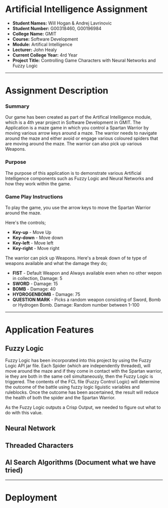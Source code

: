 # Artificial Intelligence Assignment

- **Student Names:** Will Hogan & Andrej Lavrinovic
- **Student Number:** G00318460, G00196984
- **College Name:** GMIT
- **Course:** Software Development
- **Module:** Artifical Intelligence
- **Lecturer:** John Healy
- **Current College Year:** 4rd Year 
- **Project Title:** Controlling Game Characters with Neural Networks and Fuzzy Logic

---

# Assignment Description

### Summary
Our game has been created as part of the Artifical Intelligence module, which is a 4th year project in Software Development in GMIT.
The Application is a maze game in which you control a Spartan Warrior by moving various arrow keys around a maze. 
The warrior needs to navigate around the maze and either avoid or engage various coloured spiders that are moving around the maze. The warrior can also pick up various Weapons. 

### Purpose
The purpose of this application is to demonstrate various Artificial Intelligence components such as Fuzzy Logic and Neural Networks and how they work within the game. 

### Game Play Instructions
To play the game, you use the arrow keys to move the Spartan Warrior around the maze.

Here's the controls;
* **Key-up** - Move Up
* **Key-down** - Move down
* **Key-left** - Move left
* **Key-right** - Move right

The warrior can pick up Weapons. 
Here's a break down of te type of weapons available and what the damage they do;
* **FIST** - Default Weapon and Always available even when no other wepon in collection, Damage: 5
* **SWORD** - Damage: 15
* **BOMB** - Damage: 40
* **HYDROGENBOMB** - Damage: 75
* **QUESTION MARK** - Picks a random weapon consisting of Sword, Bomb or Hydrogen Bomb. Damage: Random number between 1-100
---

# Application Features

## Fuzzy Logic
Fuzzy Logic has been incorporated into this project by using the Fuzzy Logic API jar file. Each Spider (which are independently threaded), will move around the maze and if they come in contact with the Spartan warrior, ie they are both in the same cell simultaneously, then the Fuzzy Logic is triggered. The contents of the FCL file (Fuzzy Control Logic) will determine the outcome of the battle using fuzzy logic liguistic variables and ruleblocks. Once the outcome has been ascertained, the result will reduce the health of both the spider and the Spartan Warrior. 

As the Fuzzy Logic outputs a Crisp Output, we needed to figure out what to do with this value. 


## Neural Network

## Threaded Characters

## AI Search Algorithms (Document what we have tried)

---

# Deployment

